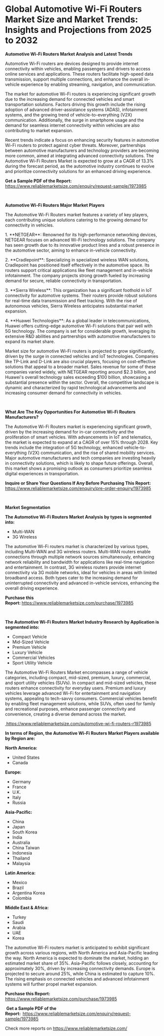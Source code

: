 <p><h1>Global Automotive Wi-Fi Routers Market Size and Market Trends: Insights and Projections from 2025 to 2032</h1></p><p><strong>Automotive Wi-Fi Routers Market Analysis and Latest Trends</strong></p>
<p><p>Automotive Wi-Fi routers are devices designed to provide internet connectivity within vehicles, enabling passengers and drivers to access online services and applications. These routers facilitate high-speed data transmission, support multiple connections, and enhance the overall in-vehicle experience by enabling streaming, navigation, and communication.</p><p>The market for automotive Wi-Fi routers is experiencing significant growth due to the increasing demand for connected vehicles and smart transportation solutions. Factors driving this growth include the rising adoption of advanced driver-assistance systems (ADAS), infotainment systems, and the growing trend of vehicle-to-everything (V2X) communication. Additionally, the surge in smartphone usage and the demand for seamless internet connectivity within vehicles are also contributing to market expansion.</p><p>Recent trends indicate a focus on enhancing security features in automotive Wi-Fi routers to protect against cyber threats. Moreover, partnerships between automotive manufacturers and technology providers are becoming more common, aimed at integrating advanced connectivity solutions. The Automotive Wi-Fi Routers Market is expected to grow at a CAGR of 13.3% during the forecast period, as the automotive industry continues to evolve and prioritize connectivity solutions for an enhanced driving experience.</p></p>
<p><strong>Get a Sample PDF of the Report:&nbsp;</strong> <a href="https://www.reliablemarketsize.com/enquiry/request-sample/1973985?utm_campaign=3201&utm_medium=2&utm_source=Github&utm_content=ia&utm_term=31032025&utm_id=automotive-wi-fi-routers">https://www.reliablemarketsize.com/enquiry/request-sample/1973985</a></p>
<p>&nbsp;</p>
<p><strong>Automotive Wi-Fi Routers Major Market Players</strong></p>
<p><p>The Automotive Wi-Fi Routers market features a variety of key players, each contributing unique solutions catering to the growing demand for connectivity in vehicles. </p><p>1. **NETGEAR**: Renowned for its high-performance networking devices, NETGEAR focuses on advanced Wi-Fi technology solutions. The company has seen growth due to its innovative product lines and a robust presence in the automotive sector, aiming to enhance in-vehicle connectivity.</p><p>2. **Cradlepoint**: Specializing in specialized wireless WAN solutions, Cradlepoint has positioned itself effectively in the automotive space. Its routers support critical applications like fleet management and in-vehicle infotainment. The company projects strong growth fueled by increasing demand for secure, reliable connectivity in transportation.</p><p>3. **Sierra Wireless**: This organization has a significant foothold in IoT connectivity for automotive systems. Their routers provide robust solutions for real-time data transmission and fleet tracking. With the rise of autonomous vehicles, Sierra Wireless anticipates substantial market expansion.</p><p>4. **Huawei Technologies**: As a global leader in telecommunications, Huawei offers cutting-edge automotive Wi-Fi solutions that pair well with 5G technology. The company is set for considerable growth, leveraging its extensive R&D abilities and partnerships with automotive manufacturers to expand its market share.</p><p>Market size for automotive Wi-Fi routers is projected to grow significantly, driven by the surge in connected vehicles and IoT technologies. Companies like TP-Link and D-Link are also crucial players, focusing on cost-effective solutions that appeal to a broader market. Sales revenue for some of these companies varied widely, with NETGEAR reporting around $2.3 billion, and Huawei's overall technology sales exceeding $100 billion, showcasing a substantial presence within the sector. Overall, the competitive landscape is dynamic and characterized by rapid technological advancements and increasing consumer demand for connectivity in vehicles.</p></p>
<p>&nbsp;</p>
<p><strong>What Are The Key Opportunities For Automotive Wi-Fi Routers Manufacturers?</strong></p>
<p><p>The Automotive Wi-Fi Routers market is experiencing significant growth, driven by the increasing demand for in-car connectivity and the proliferation of smart vehicles. With advancements in IoT and telematics, the market is expected to expand at a CAGR of over 15% through 2028. Key trends include the integration of 5G technology, enhanced vehicle-to-everything (V2X) communication, and the rise of shared mobility services. Major automotive manufacturers and tech companies are investing heavily in connectivity solutions, which is likely to shape future offerings. Overall, this market shows a promising outlook as consumers prioritize seamless digital experiences in transportation.</p></p>
<p><strong>Inquire or Share Your Questions If Any Before Purchasing This Report:</strong> <a href="https://www.reliablemarketsize.com/enquiry/pre-order-enquiry/1973985?utm_campaign=3201&utm_medium=2&utm_source=Github&utm_content=ia&utm_term=31032025&utm_id=automotive-wi-fi-routers">https://www.reliablemarketsize.com/enquiry/pre-order-enquiry/1973985</a></p>
<p>&nbsp;</p>
<p><strong>Market Segmentation</strong></p>
<p><strong>The Automotive Wi-Fi Routers Market Analysis by types is segmented into:</strong></p>
<p><ul><li>Multi-WAN</li><li>3G Wireless</li></ul></p>
<p><p>The automotive Wi-Fi routers market is characterized by various types, including Multi-WAN and 3G wireless routers. Multi-WAN routers enable connections through multiple network sources simultaneously, enhancing network reliability and bandwidth for applications like real-time navigation and entertainment. In contrast, 3G wireless routers provide internet connectivity via 3G mobile networks, ideal for vehicles in areas with limited broadband access. Both types cater to the increasing demand for uninterrupted connectivity and advanced in-vehicle services, enhancing the overall driving experience.</p></p>
<p><strong>Purchase this Report:&nbsp;</strong><a href="https://www.reliablemarketsize.com/purchase/1973985?utm_campaign=3201&utm_medium=2&utm_source=Github&utm_content=ia&utm_term=31032025&utm_id=automotive-wi-fi-routers">https://www.reliablemarketsize.com/purchase/1973985</a></p>
<p>&nbsp;</p>
<p><strong>The Automotive Wi-Fi Routers Market Industry Research by Application is segmented into:</strong></p>
<p><ul><li>Compact Vehicle</li><li>Mid-Sized Vehicle</li><li>Premium Vehicle</li><li>Luxury Vehicle</li><li>Commercial Vehicles</li><li>Sport Utility Vehicle</li></ul></p>
<p><p>The Automotive Wi-Fi Routers Market encompasses a range of vehicle categories, including compact, mid-sized, premium, luxury, commercial, and sport utility vehicles (SUVs). In compact and mid-sized vehicles, these routers enhance connectivity for everyday users. Premium and luxury vehicles leverage advanced Wi-Fi for entertainment and navigation systems, appealing to tech-savvy consumers. Commercial vehicles benefit by enabling fleet management solutions, while SUVs, often used for family and recreational purposes, enhance passenger connectivity and convenience, creating a diverse demand across the market.</p></p>
<p><a href="https://www.reliablemarketsize.com/automotive-wi-fi-routers-r1973985?utm_campaign=3201&utm_medium=2&utm_source=Github&utm_content=ia&utm_term=31032025&utm_id=automotive-wi-fi-routers">&nbsp;https://www.reliablemarketsize.com/automotive-wi-fi-routers-r1973985</a></p>
<p><strong>In terms of Region, the Automotive Wi-Fi Routers Market Players available by Region are:</strong></p>
<p>
    <p> <strong> North America: </strong>
        <ul>
            <li>United States</li>
            <li>Canada</li>
        </ul>
        </p> 
    <p> <strong> Europe: </strong>
        <ul>
            <li>Germany</li>
            <li>France</li>
            <li>U.K.</li>
            <li>Italy</li>
            <li>Russia</li>
        </ul>
        </p> 
    <p> <strong> Asia-Pacific: </strong>
        <ul>
            <li>China</li>
            <li>Japan</li>
            <li>South Korea</li>
            <li>India</li>
            <li>Australia</li>
            <li>China Taiwan</li>
            <li>Indonesia</li>
            <li>Thailand</li>
            <li>Malaysia</li>
        </ul>
        </p> 
    <p> <strong> Latin America: </strong>
        <ul>
            <li>Mexico</li>
            <li>Brazil</li>
            <li>Argentina Korea</li>
            <li>Colombia</li>
        </ul>
        </p> 
    <p> <strong> Middle East & Africa: </strong>
        <ul>
            <li>Turkey</li>
            <li>Saudi</li>
            <li>Arabia</li>
            <li>UAE</li>
            <li>Korea</li>
        </ul>
    </p>
    </p>
<p><p>The automotive Wi-Fi routers market is anticipated to exhibit significant growth across various regions, with North America and Asia-Pacific leading the way. North America is expected to dominate the market, holding an estimated market share of 35%. Asia-Pacific follows closely, accounting for approximately 30%, driven by increasing connectivity demands. Europe is projected to secure around 25%, while China is estimated to capture 10%. The rising emphasis on connected vehicles and advanced infotainment systems will further propel market expansion.</p></p>
<p><strong>Purchase this Report: </strong><a href="https://www.reliablemarketsize.com/purchase/1973985?utm_campaign=3201&utm_medium=2&utm_source=Github&utm_content=ia&utm_term=31032025&utm_id=automotive-wi-fi-routers">https://www.reliablemarketsize.com/purchase/1973985</a></p>
<p>&nbsp;<strong>Get a Sample PDF of the Report:&nbsp;&nbsp;</strong><a href="https://www.reliablemarketsize.com/enquiry/request-sample/1973985?utm_campaign=3201&utm_medium=2&utm_source=Github&utm_content=ia&utm_term=31032025&utm_id=automotive-wi-fi-routers">https://www.reliablemarketsize.com/enquiry/request-sample/1973985</a></p>
<p><strong></strong></p>
<p>Check more reports on <a href="https://www.reliablemarketsize.com/?utm_campaign=3201&utm_medium=2&utm_source=Github&utm_content=ia&utm_term=31032025&utm_id=automotive-wi-fi-routers">https://www.reliablemarketsize.com/</a></p>